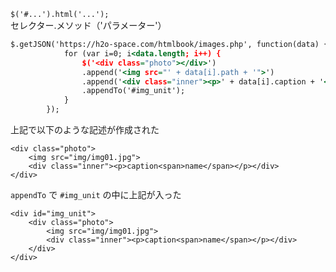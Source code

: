 `$('#...').html('...');`  
セレクター.メソッド（'パラメーター'）  


```jquery.html
$.getJSON('https://h2o-space.com/htmlbook/images.php', function(data) {
            for (var i=0; i<data.length; i++) {
                $('<div class="photo"></div>')
                .append('<img src="' + data[i].path + '">')
                .append('<div class="inner"><p>' + data[i].caption + '<span>' + data[i].name + '</span></p></div>')
                .appendTo('#img_unit');
            }
        });
```

上記で以下のような記述が作成された  
```jquery
<div class="photo">
    <img src="img/img01.jpg">
    <div class="inner"><p>caption<span>name</span></p></div>
</div>
```
`appendTo` で `#img_unit` の中に上記が入った  

```jquery
<div id="img_unit">
    <div class="photo">
        <img src="img/img01.jpg">
        <div class="inner"><p>caption<span>name</span></p></div>
    </div>
</div>
```

